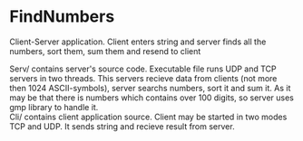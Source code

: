 # FindNumbers
Client-Server application. Client enters string and server finds all the numbers, sort them, sum them and resend to client

Serv/ contains server's source code. 
Executable file runs UDP and TCP servers in two threads. This servers recieve data from clients (not more then 1024 ASCII-symbols), server searchs numbers, sort it and sum it. As it may be that there is numbers which contains over 100 digits, so server uses gmp library to handle it. </br> Cli/ contains client application source. Client may be started in two modes TCP and UDP. It sends string and recieve result from server.
